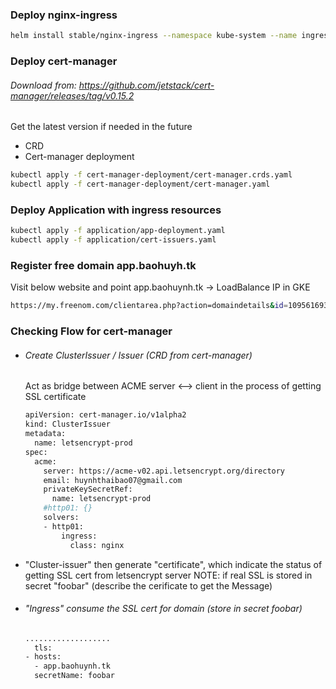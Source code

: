 
### Deploy nginx-ingress
```sh
helm install stable/nginx-ingress --namespace kube-system --name ingress --set rbac.create=true
```


### Deploy cert-manager

###### Download from: https://github.com/jetstack/cert-manager/releases/tag/v0.15.2
Get the latest version if needed in the future
- CRD
- Cert-manager deployment
```sh
kubectl apply -f cert-manager-deployment/cert-manager.crds.yaml
kubectl apply -f cert-manager-deployment/cert-manager.yaml
```

### Deploy Application with ingress resources
```sh
kubectl apply -f application/app-deployment.yaml
kubectl apply -f application/cert-issuers.yaml
```

### Register free domain app.baohuyh.tk
Visit below website and point app.baohuynh.tk -> LoadBalance IP in GKE
```sh
https://my.freenom.com/clientarea.php?action=domaindetails&id=1095616933
```

### Checking Flow for cert-manager
- ###### Create ClusterIssuer / Issuer (CRD from cert-manager)
  
  Act as bridge between ACME server <--> client in the process of getting SSL certificate
   ```sh
   apiVersion: cert-manager.io/v1alpha2
   kind: ClusterIssuer
   metadata:
     name: letsencrypt-prod
   spec:
     acme:
       server: https://acme-v02.api.letsencrypt.org/directory
       email: huynhthaibao07@gmail.com
       privateKeySecretRef:
         name: letsencrypt-prod
       #http01: {}
       solvers:
       - http01:
           ingress:
             class: nginx
   ```   
- "Cluster-issuer" then generate "certificate", which indicate the status of getting SSL cert from letsencrypt server
  NOTE: if real SSL is stored in secret "foobar" (describe the cerificate to get the Message)
- ###### "Ingress" consume the SSL cert for domain (store in secret foobar)

  ```sh
  ...................
    tls:
  - hosts:
    - app.baohuynh.tk
    secretName: foobar
  ```
